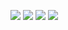 ![](https://github.com/NastiaSheffka/NastiaSheffka/blob/main/%D1%841.jpg?raw=true)
![](https://github.com/NastiaSheffka/NastiaSheffka/blob/main/%D1%842.jpg?raw=true)
![](https://github.com/NastiaSheffka/NastiaSheffka/blob/main/%D1%843.jpg?raw=true)
![](https://github.com/NastiaSheffka/NastiaSheffka/blob/main/%D1%844.jpg?raw=true)
